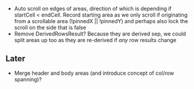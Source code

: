 - Auto scroll on edges of areas, direction of which is depending if startCell < endCell. Record starting area as we only scroll if originating from a scrollable area (!pinnedX || !pinnedY) and perhaps also lock the scroll on the side that is false
- Remove DerivedRowsResult? Because they are derived sep, we could split areas up too as they are re-derived if _any_ row results change

## Later

- Merge header and body areas (and introduce concept of col/row spanning)?
